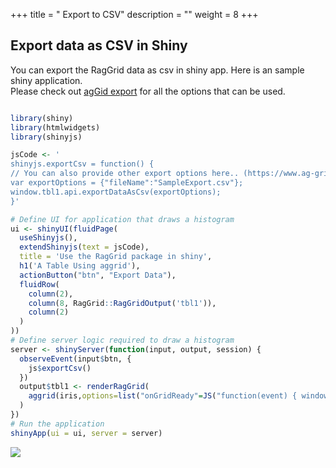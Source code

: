 +++
title = " Export to CSV"
description = ""
weight = 8
+++


## Export data as CSV in Shiny

You can export the RagGrid data as csv in shiny app. Here is an sample shiny application. </br>
Please check out [agGid export](https://www.ag-grid.com/javascript-grid-export/) for all the options that can be used.
```r

library(shiny)
library(htmlwidgets)
library(shinyjs)

jsCode <- '
shinyjs.exportCsv = function() {
// You can also provide other export options here.. (https://www.ag-grid.com/javascript-grid-export/)
var exportOptions = {"fileName":"SampleExport.csv"};
window.tbl1.api.exportDataAsCsv(exportOptions); 
}'

# Define UI for application that draws a histogram
ui <- shinyUI(fluidPage(
  useShinyjs(),
  extendShinyjs(text = jsCode),
  title = 'Use the RagGrid package in shiny',
  h1('A Table Using aggrid'),
  actionButton("btn", "Export Data"),
  fluidRow(
    column(2),
    column(8, RagGrid::RagGridOutput('tbl1')),
    column(2)
  )
))
# Define server logic required to draw a histogram
server <- shinyServer(function(input, output, session) {
  observeEvent(input$btn, {
    js$exportCsv()
  })
  output$tbl1 <- renderRagGrid(
    aggrid(iris,options=list("onGridReady"=JS("function(event) { window.tbl1 =event;}")))
  )
})
# Run the application 
shinyApp(ui = ui, server = server)


```
![](/assets/export-csv.png)

